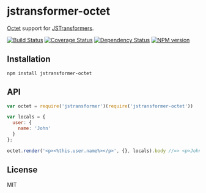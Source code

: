 # jstransformer-octet

[Octet](https://github.com/tunnckoCore/octet) support for [JSTransformers](http://github.com/jstransformers/jstransformer).

[![Build Status](https://img.shields.io/travis/jstransformers/jstransformer-octet/master.svg)](https://travis-ci.org/jstransformers/jstransformer-octet)
[![Coverage Status](https://img.shields.io/coveralls/jstransformers/jstransformer-octet/master.svg)](https://coveralls.io/r/jstransformers/jstransformer-octet?branch=master)
[![Dependency Status](https://img.shields.io/david/jstransformers/jstransformer-octet/master.svg)](http://david-dm.org/jstransformers/jstransformer-octet)
[![NPM version](https://img.shields.io/npm/v/jstransformer-octet.svg)](https://www.npmjs.org/package/jstransformer-octet)

## Installation

    npm install jstransformer-octet

## API

```js
var octet = require('jstransformer')(require('jstransformer-octet'))

var locals = {
  user: {
    name: 'John'
  }
};

octet.render('<p><%this.user.name%></p>', {}, locals).body //=> <p>John</p>
```

## License

MIT
